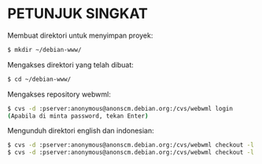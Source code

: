 # PETUNJUK SINGKAT

Membuat direktori untuk menyimpan proyek:

```bash
$ mkdir ~/debian-www/
```

Mengakses direktori yang telah dibuat:

```bash
$ cd ~/debian-www/
```

Mengakses repository webwml:

```bash
$ cvs -d :pserver:anonymous@anonscm.debian.org:/cvs/webwml login
(Apabila di minta password, tekan Enter)
```

Mengunduh direktori english dan indonesian:

```bash
$ cvs -d :pserver:anonymous@anonscm.debian.org:/cvs/webwml checkout -l webwml webwml/english
$ cvs -d :pserver:anonymous@anonscm.debian.org:/cvs/webwml checkout -l webwml webwml/indonesian
```
